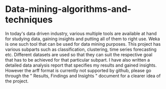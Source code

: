 # Data-mining-algorithms-and-techniques

In today's data driven industry, various multiple tools are available at hand for studying data, gaining insights and putting all of them to right use. Weka is one such tool that can be used for data mining purposes. This project has various subparts such as classification, clustering, time series forecasting etc. Different datasets are used so that they can suit the respective goal that has to be achieved for that particular subpart. I have also written a detailed data analysis report that specifies my results and gained insights. However the arff format is currently not supported by github, please go through the " Results, Findings and Insights " document for a clearer idea of the project.
